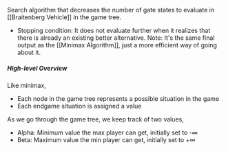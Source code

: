 Search algorithm that decreases the number of gate states to evaluate in [[Braitenberg Vehicle]] in the game tree.
- Stopping condition: It does not evaluate further when it realizes that there is already an existing better alternative.
Note: It's the same final output as the [[Minimax Algorithm]], just a more efficient way of going about it.
##### High-level Overview
Like minimax,
- Each node in the game tree represents a possible situation in the game
- Each endgame situation is assigned a value

As we go through the game tree, we keep track of two values,
- Alpha: Minimum value the max player can get, initially set to -∞
- Beta: Maximum value the min player can get, initially set to +∞